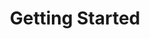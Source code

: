 ---
image: /images/NodeAndRel.png
title: Getting Started
position: 1.02
description: 
content_markdown: >-
  ###### Access Technopedia data by using the Technopedia API.
  Technopedia endpoints enable to you to use the Technopedia ID endpoint to get product information for a specific product by specifying the Technopedia ID, and to use the Technopedia query language (TQL) with the TQL endpoint to form custom queries that query data from the Technopedia database.<br>
  <br>
  #### Get your API key<br>

  Before you can get data from data from the Technopedia database, you must get an API key from Flexera Technopedia support.<br>
  
  #### Making API Requests to Technopedia<br>

  You can use cURL or a third-party API client to get data from the Technopedia database.
  The base URL for all API queries is `https://v6-1.technopedia.com/`
  <br>
  
    Typically, cURL is preinstalled on Mac and Linux computers, and Windows users must install cURL. <br>
    {: .info}

  For example, the following example is a cURL query: <br>
  `curl -G -H "Authorization: Bearer <API_KEY>" https://v6-1.technopedia.com/tql" --data-urlencode "q=MATCH (s:SOFTWARE_PRODUCT) RETURN s.product"`<br>
  
  <br>
  Examples of API GET requests, and MATCH statements which are used to form the query statment are provided throughout this guide. 
  
  You can also use a third-party API client, such as Postman to send API requests as shown in the following image.<br>
  <br>
  ![API Image](/images/bearer_token.png){: .img-responsive}<br>
    
 
  
  #### Methods<br>

  You can only make API GET requests to the Technopedia database.<br>

  #### Parameters<br>

  For the Technopedia-id endpoint, you provide the Technopedia ID parameter.<br>
  For the TQL endpoint, you provide MATCH statements with parameters that specify nodes, attributes, and relationships between nodes which are optional.
  
  #### Authentication<br>
  
  ###### The Technopedia Version 6 API uses OAuth for authentication. To authenticate in a new session, you pass the API key in the request header. The API key is provided by Flexera Technopedia support.

  In the following examples, an API key example is used in a cURL example and in the Postman API client. The key `Bearer b93477a9-054b-4878-a16f-d7f5d1f27a7a` is used in both examples.
  <br>
  <br>
  The following example shows the API key in a cURL request:<br>
  <br>
  `curl -G -H "Authorization: Bearer b93477a9-054b-4878-a16f-d7f5d1f27a7a" "https://v6.technopedia.com/tql" --data-urlencode "q=MATCH (s:SOFTWARE_PRODUCT) RETURN s.name"`<br>
  
   {: .success}

  Use the `--data-urlencode` option in the cURL command to encode spaces.<br>
  
  
  The following example shows where you add the API key to the header of a GET request in the Postman API client:<br>
  <br>
  ![API Image](/images/bearer_token.png){: .img-responsive}<br>



left_code_blocks:
  - code_block: |-
      curl -G -H "Authorization: Bearer <API_KEY>" https://v6-1.technopedia.com/tql" --data-urlencode "q=MATCH (s:SOFTWARE_PRODUCT) RETURN s.product"

      curl -G -H "Authorization: Bearer b93477a9-054b-4878-a16f-d7fdd1f27a7a" "https://v6-1.technopedia.com/tql" --data-urlencode "q=MATCH (s:SOFTWARE_PRODUCT) RETURN s.product"
        
    title: Authentication example
    language: bash
    
right_code_blocks:
  - code_block: |2-
      curl -G -H "Authorization: Bearer <API_KEY>" https://v6-1.technopedia.com/<endpoint>

      Example:

      curl -G -H "Authorization: Bearer b93477a9-054b-4878-a16f-d7f5d1f27a7a" "https://v6-1.technopedia.com/<endpoint>
        
    title: Authentication
    language: bash
---